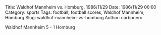 Title: Waldhof Mannheim vs. Homburg, 1986/11/29
Date: 1986/11/29 00:00
Category: sports
Tags: football, football scores, Waldhof Mannheim, Homburg
Slug: waldhof-mannheim-vs-homburg
Author: carbonero


Waldhof Mannheim 5 - 1 Homburg
